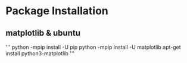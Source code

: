 # Package Installation
## matplotlib & ubuntu
'''
python -mpip install -U pip
python -mpip install -U matplotlib
apt-get install python3-matplotlib
'''
